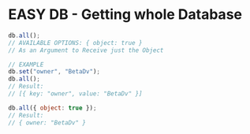 # EASY DB - Getting whole Database

```js
db.all();
// AVAILABLE OPTIONS: { object: true }
// As an Argument to Receive just the Object

// EXAMPLE
db.set("owner", "BetaDv");
db.all();
// Result:
// [{ key: "owner", value: "BetaDv" }]

db.all({ object: true });
// Result:
// { owner: "BetaDv" }
```
